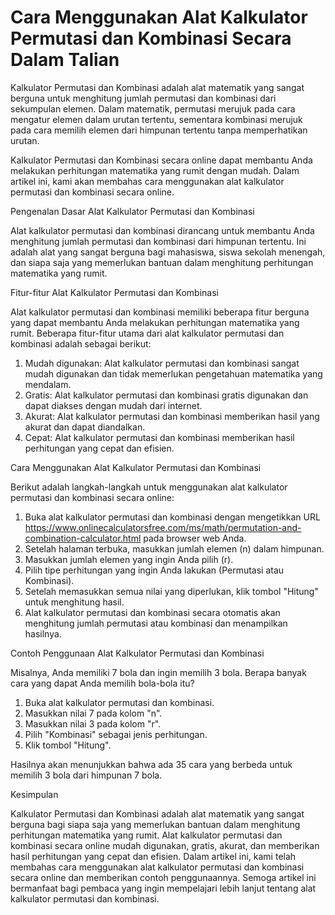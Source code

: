 Cara Menggunakan Alat Kalkulator Permutasi dan Kombinasi Secara Dalam Talian
============================================================================

Kalkulator Permutasi dan Kombinasi adalah alat matematik yang sangat berguna untuk menghitung jumlah permutasi dan kombinasi dari sekumpulan elemen. Dalam matematik, permutasi merujuk pada cara mengatur elemen dalam urutan tertentu, sementara kombinasi merujuk pada cara memilih elemen dari himpunan tertentu tanpa memperhatikan urutan.

Kalkulator Permutasi dan Kombinasi secara online dapat membantu Anda melakukan perhitungan matematika yang rumit dengan mudah. Dalam artikel ini, kami akan membahas cara menggunakan alat kalkulator permutasi dan kombinasi secara online.

Pengenalan Dasar Alat Kalkulator Permutasi dan Kombinasi

Alat kalkulator permutasi dan kombinasi dirancang untuk membantu Anda menghitung jumlah permutasi dan kombinasi dari himpunan tertentu. Ini adalah alat yang sangat berguna bagi mahasiswa, siswa sekolah menengah, dan siapa saja yang memerlukan bantuan dalam menghitung perhitungan matematika yang rumit.

Fitur-fitur Alat Kalkulator Permutasi dan Kombinasi

Alat kalkulator permutasi dan kombinasi memiliki beberapa fitur berguna yang dapat membantu Anda melakukan perhitungan matematika yang rumit. Beberapa fitur-fitur utama dari alat kalkulator permutasi dan kombinasi adalah sebagai berikut:

1. Mudah digunakan: Alat kalkulator permutasi dan kombinasi sangat mudah digunakan dan tidak memerlukan pengetahuan matematika yang mendalam.
2. Gratis: Alat kalkulator permutasi dan kombinasi gratis digunakan dan dapat diakses dengan mudah dari internet.
3. Akurat: Alat kalkulator permutasi dan kombinasi memberikan hasil yang akurat dan dapat diandalkan.
4. Cepat: Alat kalkulator permutasi dan kombinasi memberikan hasil perhitungan yang cepat dan efisien.

Cara Menggunakan Alat Kalkulator Permutasi dan Kombinasi

Berikut adalah langkah-langkah untuk menggunakan alat kalkulator permutasi dan kombinasi secara online:

1. Buka alat kalkulator permutasi dan kombinasi dengan mengetikkan URL <https://www.onlinecalculatorsfree.com/ms/math/permutation-and-combination-calculator.html> pada browser web Anda.
2. Setelah halaman terbuka, masukkan jumlah elemen (n) dalam himpunan.
3. Masukkan jumlah elemen yang ingin Anda pilih (r).
4. Pilih tipe perhitungan yang ingin Anda lakukan (Permutasi atau Kombinasi).
5. Setelah memasukkan semua nilai yang diperlukan, klik tombol "Hitung" untuk menghitung hasil.
6. Alat kalkulator permutasi dan kombinasi secara otomatis akan menghitung jumlah permutasi atau kombinasi dan menampilkan hasilnya.

Contoh Penggunaan Alat Kalkulator Permutasi dan Kombinasi

Misalnya, Anda memiliki 7 bola dan ingin memilih 3 bola. Berapa banyak cara yang dapat Anda memilih bola-bola itu?

1. Buka alat kalkulator permutasi dan kombinasi.
2. Masukkan nilai 7 pada kolom "n".
3. Masukkan nilai 3 pada kolom "r".
4. Pilih "Kombinasi" sebagai jenis perhitungan.
5. Klik tombol "Hitung".

Hasilnya akan menunjukkan bahwa ada 35 cara yang berbeda untuk memilih 3 bola dari himpunan 7 bola.

Kesimpulan

Kalkulator Permutasi dan Kombinasi adalah alat matematik yang sangat berguna bagi siapa saja yang memerlukan bantuan dalam menghitung perhitungan matematika yang rumit. Alat kalkulator permutasi dan kombinasi secara online mudah digunakan, gratis, akurat, dan memberikan hasil perhitungan yang cepat dan efisien. Dalam artikel ini, kami telah membahas cara menggunakan alat kalkulator permutasi dan kombinasi secara online dan memberikan contoh penggunaannya. Semoga artikel ini bermanfaat bagi pembaca yang ingin mempelajari lebih lanjut tentang alat kalkulator permutasi dan kombinasi.